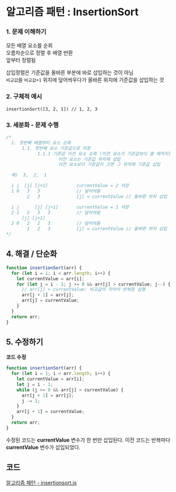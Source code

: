 # 알고리즘 패턴 : InsertionSort

### 1. 문제 이해하기
모든 배열 요소를 순회   
오름차순으로 정렬 후 배열 반환    
앞부터 정렬됨     

삽입정렬은 기준값을 올바른 부분에 바로 삽입하는 것이 아님   
`비교값`을 `비교값+1` 위치에 덮어씌우다가 올바른 위치에 기준값을 삽입하는 것 

### 2. 구체적 예시
```
insertionSort([3, 2, 1]) // 1, 2, 3
```

### 3. 세분화 - 문제 수행
```javascript
/*
  1. 첫번째 배열부터 요소 순회
      1.1. 첫번째 요소 기준값으로 저장
            1.1.1 기준값 이전 요소 순회 (이전 요소가 기준값보다 클 때까지)
                    이전 요소는 기준값 위치에 삽입
                    이전 요소보다 기준값이 크면 그 위치에 기준값 삽입

  예)  3,  2,  1

  i j  [j] [j+1]           currentValue = 2 저장 
  1 0   3   3              // 덮어씌움
        2   3              [j] = currentValue // 올바른 위치 삽입

  i j      [j] [j+1]       currentValue = 1 저장
  2 1   2   3   3          // 덮어씌움
      [j] [j+1]            
  2 0   2   2   3          // 덮어씌움
        1   2   3          [j] = currentValue // 올바른 위치 삽입
*/
```

## 4. 해결 / 단순화
```javascript
function insertionSort(arr) {
  for (let i = 1; i < arr.length; i++) {
    let currentValue = arr[i];
    for (let j = i - 1; j >= 0 && arr[j] > currentValue; j--) { 
      // arr[j] > currentValue: 비교값이 작아야 반복문 실행
      arr[j + 1] = arr[j];
      arr[j] = currentValue;
    }
  }
  return arr;
}
```

## 5. 수정하기
**코드 수정**    
```javascript
function insertionSort(arr) {
  for (let i = 1; i < arr.length; i++) {
    let currentValue = arr[i];
    let j = i - 1;
    while (j >= 0 && arr[j] > currentValue) {
      arr[j + 1] = arr[j];
      j -= 1;
    }
    arr[j + 1] = currentValue;
  }
  return arr;
}
```
수정된 코드는 **currentValue** 변수가 한 번만 삽입된다. 이전 코드는 반복마다 **currentValue** 변수가 삽입되었다.  

## 코드
[알고리즘 패턴 - insertionsort.js](../../../algorithm/sort/insertionsort.js)